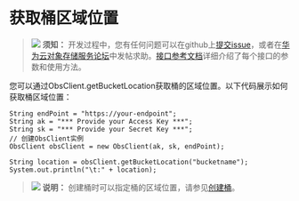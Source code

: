 # 获取桶区域位置<a name="obs_21_0408"></a>

>![](public_sys-resources/icon-notice.gif) **须知：** 
>开发过程中，您有任何问题可以在github上[提交issue](https://github.com/huaweicloud/huaweicloud-sdk-java-obs/issues)，或者在[华为云对象存储服务论坛](https://bbs.huaweicloud.com/forum/forum-620-1.html)中发帖求助。[接口参考文档](https://obssdk.obs.cn-north-1.myhuaweicloud.com/apidoc/cn/java/index.html)详细介绍了每个接口的参数和使用方法。

您可以通过ObsClient.getBucketLocation获取桶的区域位置。以下代码展示如何获取桶区域位置：

```
String endPoint = "https://your-endpoint";
String ak = "*** Provide your Access Key ***";
String sk = "*** Provide your Secret Key ***";
// 创建ObsClient实例
ObsClient obsClient = new ObsClient(ak, sk, endPoint);

String location = obsClient.getBucketLocation("bucketname");
System.out.println("\t:" + location);
```

>![](public_sys-resources/icon-note.gif) **说明：** 
>创建桶时可以指定桶的区域位置，请参见[创建桶](创建桶.md)。


